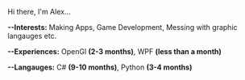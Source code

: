 Hi there, I'm Alex... 


**--Interests:** Making Apps, Game Development, Messing with graphic langauges etc.

**--Experiences:** OpenGl **(2-3 months)**, WPF **(less than a month)**

**--Langauges:** C# **(9-10 months)**, Python **(3-4 months)**


<!---
Alex6683-bot/Alex6683-bot is a ✨ special ✨ repository because its `README.md` (this file) appears on your GitHub profile.
You can click the Preview link to take a look at your changes.
--->

